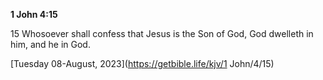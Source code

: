 **1 John 4:15**

15 Whosoever shall confess that Jesus is the Son of God, God dwelleth in him, and he in God.

[Tuesday 08-August, 2023](https://getbible.life/kjv/1 John/4/15)
